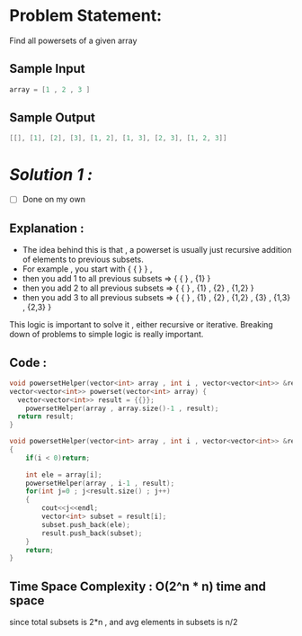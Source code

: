 # Problem Statement:

Find all powersets of a given array

## Sample Input

```cpp
array = [1 , 2 , 3 ]
```

## Sample Output

```cpp
[[], [1], [2], [3], [1, 2], [1, 3], [2, 3], [1, 2, 3]]
```

# *Solution 1 :*

- [ ]  Done on my own

## Explanation :

- The idea behind this is that , a powerset is usually just recursive addition of elements to previous subsets.
- For example , you start with { { } } ,
- then you add 1 to all previous subsets ⇒ { { } , {1} }
- then you add 2 to all previous subsets ⇒ { { } , {1} , {2} , {1,2} }
- then you add 3 to all previous subsets ⇒ { { } , {1} , {2} , {1,2} , {3} , {1,3} , {2,3} }

This logic is important to solve it , either recursive or iterative.
Breaking down of problems to simple logic is really important.

## Code :

```cpp
void powersetHelper(vector<int> array , int i , vector<vector<int>> &result);
vector<vector<int>> powerset(vector<int> array) {
  vector<vector<int>> result = {{}};
	powersetHelper(array , array.size()-1 , result);
  return result;
}

void powersetHelper(vector<int> array , int i , vector<vector<int>> &result)
{
	if(i < 0)return;
	
	int ele = array[i];
	powersetHelper(array , i-1 , result);
	for(int j=0 ; j<result.size() ; j++)
	{
		cout<<j<<endl;
		vector<int> subset = result[i];
		subset.push_back(ele);
		result.push_back(subset);
	}
	return;
}
```

## Time Space Complexity : O(2^n * n) time and space

since total subsets is 2*n , and avg elements in subsets is n/2